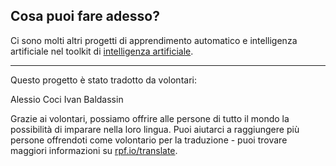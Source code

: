 ## Cosa puoi fare adesso?

Ci sono molti altri progetti di apprendimento automatico e intelligenza artificiale nel toolkit di [intelligenza artificiale](https://projects.raspberrypi.org/it-IT/pathways/ai-toolkit).

***

Questo progetto è stato tradotto da volontari:

Alessio Coci
Ivan Baldassin

Grazie ai volontari, possiamo offrire alle persone di tutto il mondo la possibilità di imparare nella loro lingua. Puoi aiutarci a raggiungere più persone offrendoti come volontario per la traduzione - puoi trovare maggiori informazioni su [rpf.io/translate](https://rpf.io/translate).